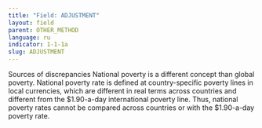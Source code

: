 ```yaml
---
title: "Field: ADJUSTMENT"
layout: field
parent: OTHER_METHOD
language: ru
indicator: 1-1-1a
slug: ADJUSTMENT
---
```

Sources of discrepancies
National poverty is a different concept than global poverty. National poverty rate is defined at country-specific poverty lines in local currencies, which are different in real terms across countries and different from the $1.90-a-day international poverty line. Thus, national poverty rates cannot be compared across countries or with the $1.90-a-day poverty rate.